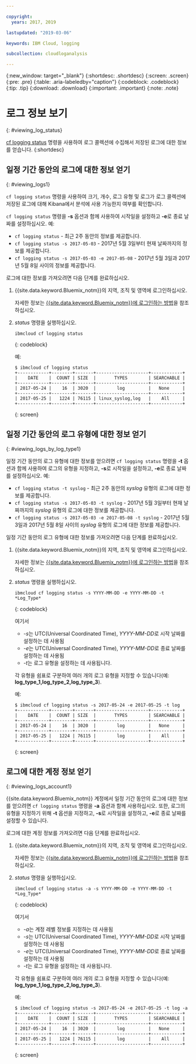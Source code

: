 ```yaml
---

copyright:
  years: 2017, 2019

lastupdated: "2019-03-06"

keywords: IBM Cloud, logging

subcollection: cloudloganalysis

---
```


{:new_window: target="_blank"}
{:shortdesc: .shortdesc}
{:screen: .screen}
{:pre: .pre}
{:table: .aria-labeledby="caption"}
{:codeblock: .codeblock}
{:tip: .tip}
{:download: .download}
{:important: .important}
{:note: .note}

# 로그 정보 보기
{: #viewing_log_status}

[cf logging status](/docs/services/CloudLogAnalysis/reference/logging_cli.html#status1) 명령을 사용하여 로그 콜렉션에 수집해서 저장된 로그에 대한 정보를 얻습니다.
{:shortdesc}

## 일정 기간 동안의 로그에 대한 정보 얻기
{: #viewing_logs1}

`cf logging status` 명령을 사용하여 크기, 개수, 로그 유형 및 로그가 로그 콜렉션에 저장된 로그에 대해 Kibana에서 분석에 사용 가능한지 여부를 확인합니다. 

`cf logging status` 명령을 **-s** 옵션과 함께 사용하여 시작일을 설정하고 **-e**로 종료 날짜를 설정하십시오. 예:

* `cf logging status` - 최근 2주 동안의 정보를 제공합니다.
* `cf logging status -s 2017-05-03` - 2017년 5월 3일부터 현재 날짜까지의 정보를 제공합니다.
* `cf logging status -s 2017-05-03 -e 2017-05-08` - 2017년 5월 3일과 2017년 5월 8일 사이의 정보를 제공합니다. 

로그에 대한 정보를 가져오려면 다음 단계를 완료하십시오.

1. {{site.data.keyword.Bluemix_notm}}의 지역, 조직 및 영역에 로그인하십시오. 

    자세한 정보는 [{{site.data.keyword.Bluemix_notm}}에 로그인하는 방법](/docs/services/CloudLogAnalysis/qa/cli_qa.html#login)을 참조하십시오.
    
2. *status* 명령을 실행하십시오.

    ```
    ibmcloud cf logging status
    ```
    {: codeblock}
    
    예:
    
    ```
    $ ibmcloud cf logging status
    +------------+--------+-------+--------------------+------------+
    |    DATE    |  COUNT | SIZE  |       TYPES        | SEARCHABLE |
    +------------+--------+-------+--------------------+------------+
    | 2017-05-24 |    16  | 3020  |        log         |   None     |
    +------------+--------+-------+--------------------+------------+
    | 2017-05-25 |   1224 | 76115 | linux_syslog,log   |    All     |
    +------------+--------+-------+--------------------+------------+
    ```
    {: screen}


## 일정 기간 동안의 로그 유형에 대한 정보 얻기
{: #viewing_logs_by_log_type1}

일정 기간 동안의 로그 유형에 대한 정보를 얻으려면 `cf logging status` 명령을 **-t** 옵션과 함께 사용하여 로그의 유형을 지정하고, **-s**로 시작일을 설정하고, **-e**로 종료 날짜를 설정하십시오. 예:

* `cf logging status -t syslog` - 최근 2주 동안의 *syslog* 유형의 로그에 대한 정보를 제공합니다.
* `cf logging status -s 2017-05-03 -t syslog` - 2017년 5월 3일부터 현재 날짜까지의 *syslog* 유형의 로그에 대한 정보를 제공합니다.
* `cf logging status -s 2017-05-03 -e 2017-05-08 -t syslog` - 2017년 5월 3일과 2017년 5월 8일 사이의 *syslog* 유형의 로그에 대한 정보를 제공합니다. 

일정 기간 동안의 로그 유형에 대한 정보를 가져오려면 다음 단계를 완료하십시오.

1. {{site.data.keyword.Bluemix_notm}}의 지역, 조직 및 영역에 로그인하십시오. 

    자세한 정보는 [{{site.data.keyword.Bluemix_notm}}에 로그인하는 방법](/docs/services/CloudLogAnalysis/qa/cli_qa.html#login)을 참조하십시오.
    
2. *status* 명령을 실행하십시오.

    ```
    ibmcloud cf logging status -s YYYY-MM-DD -e YYYY-MM-DD -t *Log_Type*
    ```
    {: codeblock}
    
    여기서
    
    * *-s*는 UTC(Universal Coordinated Time), *YYYY-MM-DD*로 시작 날짜를 설정하는 데 사용됨
    * *-e*는 UTC(Universal Coordinated Time), *YYYY-MM-DD*로 종료 날짜를 설정하는 데 사용됨
    * *-t*는 로그 유형을 설정하는 데 사용됩니다.
    
    각 유형을 쉼표로 구분하여 여러 개의 로그 유형을 지정할 수 있습니다(예: **log_type_1,log_type_2,log_type_3**). 
    
    예:
    
    ```
    $ ibmcloud cf logging status -s 2017-05-24 -e 2017-05-25 -t log
    +------------+--------+-------+--------------------+------------+
    |    DATE    |  COUNT | SIZE  |       TYPES        | SEARCHABLE |
    +------------+--------+-------+--------------------+------------+
    | 2017-05-24 |    16  | 3020  |        log         |   None     |
    +------------+--------+-------+--------------------+------------+
    | 2017-05-25 |   1224 | 76115 |        log         |    All     |
    +------------+--------+-------+--------------------+------------+
    ```
    {: screen}



## 로그에 대한 계정 정보 얻기
{: #viewing_logs_account1}

{{site.data.keyword.Bluemix_notm}} 계정에서 일정 기간 동안의 로그에 대한 정보를 얻으려면 `cf logging status` 명령을 **-a** 옵션과 함께 사용하십시오. 또한, 로그의 유형을 지정하기 위해 **-t** 옵션을 지정하고, **-s**로 시작일을 설정하고, **-e**로 종료 날짜를 설정할 수 있습니다. 

로그에 대한 계정 정보를 가져오려면 다음 단계를 완료하십시오.

1. {{site.data.keyword.Bluemix_notm}}의 지역, 조직 및 영역에 로그인하십시오. 

    자세한 정보는 [{{site.data.keyword.Bluemix_notm}}에 로그인하는 방법](/docs/services/CloudLogAnalysis/qa/cli_qa.html#login)을 참조하십시오.
    
2. *status* 명령을 실행하십시오.

    ```
    ibmcloud cf logging status -a -s YYYY-MM-DD -e YYYY-MM-DD -t *Log_Type*
    ```
    {: codeblock}
    
    여기서
    
    * *-a*는 계정 레벨 정보를 지정하는 데 사용됨
    * *-s*는 UTC(Universal Coordinated Time), *YYYY-MM-DD*로 시작 날짜를 설정하는 데 사용됨
    * *-e*는 UTC(Universal Coordinated Time), *YYYY-MM-DD*로 종료 날짜를 설정하는 데 사용됨
    * *-t*는 로그 유형을 설정하는 데 사용됩니다.
    

    각 유형을 쉼표로 구분하여 여러 개의 로그 유형을 지정할 수 있습니다(예: **log_type_1,log_type_2,log_type_3**). 
 
    예:
    
    ```
    $ ibmcloud cf logging status -s 2017-05-24 -e 2017-05-25 -t log -a
    +------------+--------+-------+--------------------+------------+
    |    DATE    |  COUNT | SIZE  |       TYPES        | SEARCHABLE |
    +------------+--------+-------+--------------------+------------+
    | 2017-05-24 |    16  | 3020  |        log         |   None     |
    +------------+--------+-------+--------------------+------------+
    | 2017-05-25 |   1224 | 76115 |        log         |    All     |
    +------------+--------+-------+--------------------+------------+
    ```
    {: screen}














